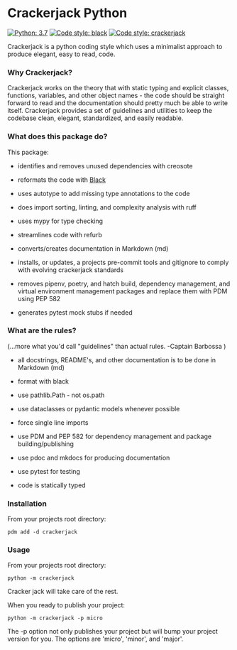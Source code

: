 # Crackerjack Python

[![Python: 3.7](https://img.shields.io/badge/python-3.11%2B-blue)](https://docs.python.org/3/)
[![Code style: black](https://img.shields.io/badge/code%20style-black-000000.svg)](https://github.com/ambv/black)
[![Code style: crackerjack](https://img.shields.io/badge/code%20style-crackerjack-000042)](https://github.com/lesleslie/crackerjack)

Crackerjack is a python coding style which uses a minimalist approach to produce elegant, easy to read, code.

### **Why Crackerjack?**

Crackerjack works on the theory that with static typing and explicit classes,
functions, variables, and other object names - the code should be
straight forward to read and the documentation should pretty much be able to write
itself. Crackerjack provides a set of guidelines and utilities to keep the codebase clean, elegant, standardized, and
easily readable.

### **What does this package do?**

This package:

- identifies and removes unused dependencies with creosote

- reformats the code with [Black](https://github.com/ambv/black)

- uses autotype to add missing type annotations to the code

- does import sorting, linting, and complexity analysis with ruff

- uses mypy for type checking

- streamlines code with refurb

- converts/creates documentation in Markdown (md)

- installs, or updates, a projects pre-commit tools and gitignore
  to comply with evolving crackerjack standards

- removes pipenv, poetry, and hatch build, dependency management, and virtual environment
  management packages and replace them with PDM using PEP 582

- generates pytest mock stubs if needed

### **What are the rules?**

(...more what you'd call "guidelines" than actual rules. -Captain Barbossa )

- all docstrings, README's, and other documentation is to be done in Markdown (md)

- format with black

- use pathlib.Path - not os.path

- use dataclasses or pydantic models whenever possible

- force single line imports

- use PDM and PEP 582 for dependency management and package building/publishing

- use pdoc and mkdocs for producing documentation

- use pytest for testing

- code is statically typed

[//]: # (- variable docstrings are supported as outlined in)

[//]: # (  [PEP-224]&#40;https://www.python.org/dev/peps/pep-0224/&#41; as well as the module-level)

[//]: # (  __pdoc__ dictionary &#40;see [pdoc docs]&#40;)

[//]: # (  https://pdoc3.github.io/pdoc/doc/pdoc/#overriding-docstrings-with-__pdoc__&#41;&#41;)


### **Installation**

From your projects root directory:

```pdm add -d crackerjack```

### **Usage**

From your projects root directory:

```python -m crackerjack```

Cracker jack will take care of the rest.

When you ready to publish your project:

``python -m crackerjack -p micro``

The -p option not only publishes your project but will bump your
project version for you. The options are 'micro', 'minor', and 'major'.
